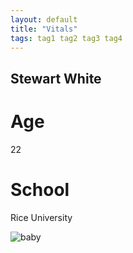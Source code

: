 ```yaml
---
layout: default
title: "Vitals"
tags: tag1 tag2 tag3 tag4
---
```


## Stewart White

# Age
22

# School
Rice University

![baby](https://vignette.wikia.nocookie.net/someordinarygamers/images/f/f8/90s-gifs-dancing-baby.gif/revision/latest?cb=20150315032807)
